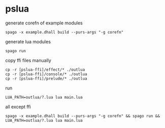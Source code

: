 # pslua

generate corefn of example modules
```
spago -x example.dhall build --purs-args "-g corefn"
```

generate lua modules
```
spago run
```

copy ffi files manually
```
cp -r [pslua-ffi]/effect/* ./outlua
cp -r [pslua-ffi]/console/* ./outlua
cp -r [pslua-ffi]/prelude/* ./outlua
```

run
```
LUA_PATH=outlua/?.lua lua main.lua
```

all except ffi
```
spago -x example.dhall build --purs-args "-g corefn" && spago run && LUA_PATH=outlua/?.lua lua main.lua
```
